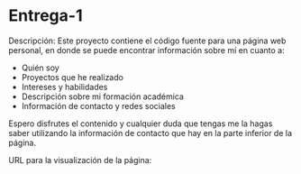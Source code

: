 # Entrega-1
Descripción:
Este proyecto contiene el código fuente para una página web personal, en donde se puede encontrar información sobre mí en cuanto a:

  - Quién soy 
  - Proyectos que he realizado
  - Intereses y habilidades
  - Descripción sobre mi formación académica
  - Información de contacto y redes sociales

Espero disfrutes el contenido y cualquier duda que tengas me la hagas saber utilizando la información de contacto que hay en la parte inferior de la página.

URL para la visualización de la página:
